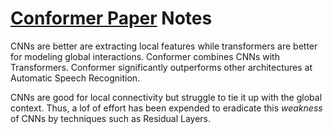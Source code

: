 # [Conformer Paper](https://arxiv.org/pdf/2005.08100.pdf) Notes

CNNs are better are extracting local features while transformers are better for modeling global interactions. Conformer combines CNNs with Transformers. Conformer significantly outperforms other architectures at Automatic Speech Recognition.

CNNs are good for local connectivity but struggle to tie it up with the global context. Thus, a lof of effort has been expended to eradicate this *weakness* of CNNs by techniques such as Residual Layers.
